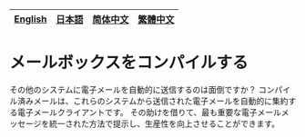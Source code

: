 [English][en]|[日本語][jp]|[简体中文][zh-chs]|[繁體中文][zh-cht]
-|-|-|-

[en]: /README.md
[jp]: /README.jp.md
[zh-chs]: /README.zh-chs.md
[zh-cht]: /README.zh-cht.md

# メールボックスをコンパイルする

その他のシステムに電子メールを自動的に送信するのは面倒ですか？ コンパイル済みメールは、これらのシステムから送信された電子メールを自動的に集約する電子メールクライアントです。 その助けを借りて、最も重要な電子メールメッセージを統一された方法で提示し、生産性を向上させることができます。
